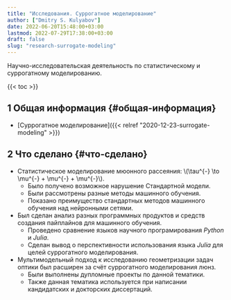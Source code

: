 ```yaml
---
title: "Исследования. Суррогатное моделирование"
author: ["Dmitry S. Kulyabov"]
date: 2022-06-20T15:48:00+03:00
lastmod: 2022-07-29T17:38:00+03:00
draft: false
slug: "research-surrogate-modeling"
---
```


Научно-исследовательская деятельность по статистическому и суррогатному моделированию.

<!--more-->

{{< toc >}}


## <span class="section-num">1</span> Общая информация {#общая-информация}

-   [Суррогатное моделирование]({{< relref "2020-12-23-surrogate-modeling" >}})


## <span class="section-num">2</span> Что сделано {#что-сделано}

-   Статистическое моделирование мюонного рассеяния: \\(\tau^{-} \to \mu^{-} + \mu^{-} + \mu^{-}\\).
    -   Было получено возможное нарушение Стандартной модели.
    -   Были рассмотрены разные методы машинного обучения.
    -   Показано преимущество стандартных методов машинного обучения над нейронными сетями.
-   Был сделан анализ разных программных продуктов и средств создания пайплайнов для машинного обучения.
    -   Проведено сравнение языков научного програмирования _Python_ и _Julia_.
    -   Сделан вывод о перспективности использования языка _Julia_ для целей суррогатного моделирования.
-   Мультимодельный подход к исследованию геометризации задач оптики был расширен за счёт суррогатного моделирования люнз.
    -   Были выполнены дупломные проекты по данной тематики.
    -   Также данная тематика используется при написании кандидатских и докторских диссертаций.
